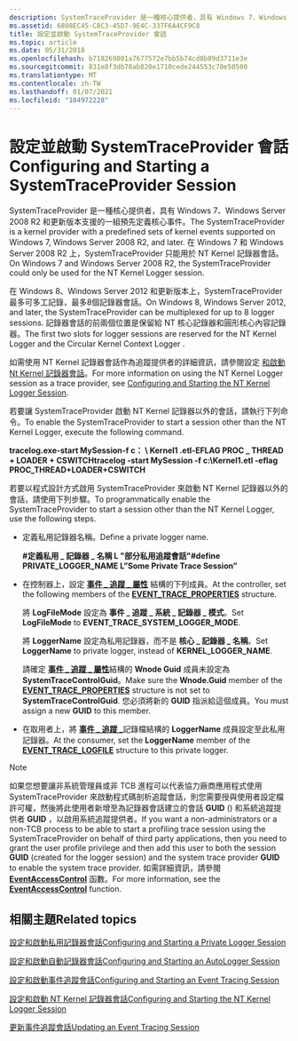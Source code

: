 ```yaml
---
description: SystemTraceProvider 是一種核心提供者，具有 Windows 7、Windows Server 2008 R2 和更新版本支援的一組預先定義核心事件。
ms.assetid: 6808EC45-C8C3-45D7-9E4C-337F6A4CF9C8
title: 設定並啟動 SystemTraceProvider 會話
ms.topic: article
ms.date: 05/31/2018
ms.openlocfilehash: b718269801a7677572e7bb5b74cd8b89d3711e3e
ms.sourcegitcommit: 831e8f3db78ab820e1710cede244553c70e50500
ms.translationtype: MT
ms.contentlocale: zh-TW
ms.lasthandoff: 01/07/2021
ms.locfileid: "104972228"
---
```

# <a name="configuring-and-starting-a-systemtraceprovider-session"></a><span data-ttu-id="4d95f-103">設定並啟動 SystemTraceProvider 會話</span><span class="sxs-lookup"><span data-stu-id="4d95f-103">Configuring and Starting a SystemTraceProvider Session</span></span>

<span data-ttu-id="4d95f-104">SystemTraceProvider 是一種核心提供者，具有 Windows 7、Windows Server 2008 R2 和更新版本支援的一組預先定義核心事件。</span><span class="sxs-lookup"><span data-stu-id="4d95f-104">The SystemTraceProvider is a kernel provider with a predefined sets of kernel events supported on Windows 7, Windows Server 2008 R2, and later.</span></span> <span data-ttu-id="4d95f-105">在 Windows 7 和 Windows Server 2008 R2 上，SystemTraceProvider 只能用於 NT Kernel 記錄器會話。</span><span class="sxs-lookup"><span data-stu-id="4d95f-105">On Windows 7 and Windows Server 2008 R2, the SystemTraceProvider could only be used for the NT Kernel Logger session.</span></span>

<span data-ttu-id="4d95f-106">在 Windows 8、Windows Server 2012 和更新版本上，SystemTraceProvider 最多可多工記錄，最多8個記錄器會話。</span><span class="sxs-lookup"><span data-stu-id="4d95f-106">On Windows 8, Windows Server 2012, and later, the SystemTraceProvider can be multiplexed for up to 8 logger sessions.</span></span> <span data-ttu-id="4d95f-107">記錄器會話的前兩個位置是保留給 NT 核心記錄器和圓形核心內容記錄器。</span><span class="sxs-lookup"><span data-stu-id="4d95f-107">The first two slots for logger sessions are reserved for the NT Kernel Logger and the Circular Kernel Context Logger .</span></span>

<span data-ttu-id="4d95f-108">如需使用 NT Kernel 記錄器會話作為追蹤提供者的詳細資訊，請參閱設定 [和啟動 Nt Kernel 記錄器會話](configuring-and-starting-the-nt-kernel-logger-session.md)。</span><span class="sxs-lookup"><span data-stu-id="4d95f-108">For more information on using the NT Kernel Logger session as a trace provider, see [Configuring and Starting the NT Kernel Logger Session](configuring-and-starting-the-nt-kernel-logger-session.md).</span></span>

<span data-ttu-id="4d95f-109">若要讓 SystemTraceProvider 啟動 NT Kernel 記錄器以外的會話，請執行下列命令。</span><span class="sxs-lookup"><span data-stu-id="4d95f-109">To enable the SystemTraceProvider to start a session other than the NT Kernel Logger, execute the following command.</span></span>

<span data-ttu-id="4d95f-110">**tracelog.exe-start MySession-f c： \\ Kernel1 .etl-EFLAG PROC \_ THREAD + LOADER + CSWITCH**</span><span class="sxs-lookup"><span data-stu-id="4d95f-110">**tracelog -start MySession -f c:\\Kernel1.etl -eflag PROC\_THREAD+LOADER+CSWITCH**</span></span>

<span data-ttu-id="4d95f-111">若要以程式設計方式啟用 SystemTraceProvider 來啟動 NT Kernel 記錄器以外的會話，請使用下列步驟。</span><span class="sxs-lookup"><span data-stu-id="4d95f-111">To programmatically enable the SystemTraceProvider to start a session other than the NT Kernel Logger, use the following steps.</span></span>

-   <span data-ttu-id="4d95f-112">定義私用記錄器名稱。</span><span class="sxs-lookup"><span data-stu-id="4d95f-112">Define a private logger name.</span></span>

    <span data-ttu-id="4d95f-113">**\#定義私用 \_ 記錄器 \_ 名稱 L "部分私用追蹤會話"**</span><span class="sxs-lookup"><span data-stu-id="4d95f-113">**\#define PRIVATE\_LOGGER\_NAME L”Some Private Trace Session”**</span></span>

-   <span data-ttu-id="4d95f-114">在控制器上，設定 [**事件 \_ 追蹤 \_ 屬性**](/windows/win32/api/evntrace/ns-evntrace-event_trace_properties) 結構的下列成員。</span><span class="sxs-lookup"><span data-stu-id="4d95f-114">At the controller, set the following members of the [**EVENT\_TRACE\_PROPERTIES**](/windows/win32/api/evntrace/ns-evntrace-event_trace_properties) structure.</span></span>

    <span data-ttu-id="4d95f-115">將 **LogFileMode** 設定為 **事件 \_ 追蹤 \_ 系統 \_ 記錄器 \_ 模式**。</span><span class="sxs-lookup"><span data-stu-id="4d95f-115">Set **LogFileMode** to **EVENT\_TRACE\_SYSTEM\_LOGGER\_MODE**.</span></span>

    <span data-ttu-id="4d95f-116">將 **LoggerName** 設定為私用記錄器，而不是 **核心 \_ 記錄器 \_ 名稱**。</span><span class="sxs-lookup"><span data-stu-id="4d95f-116">Set **LoggerName** to private logger, instead of **KERNEL\_LOGGER\_NAME**.</span></span>

    <span data-ttu-id="4d95f-117">請確定 [**事件 \_ 追蹤 \_ 屬性**](/windows/win32/api/evntrace/ns-evntrace-event_trace_properties)結構的 **Wnode Guid** 成員未設定為 **SystemTraceControlGuid**。</span><span class="sxs-lookup"><span data-stu-id="4d95f-117">Make sure the **Wnode.Guid** member of the [**EVENT\_TRACE\_PROPERTIES**](/windows/win32/api/evntrace/ns-evntrace-event_trace_properties) structure is not set to **SystemTraceControlGuid**.</span></span> <span data-ttu-id="4d95f-118">您必須將新的 **GUID** 指派給這個成員。</span><span class="sxs-lookup"><span data-stu-id="4d95f-118">You must assign a new **GUID** to this member.</span></span>

-   <span data-ttu-id="4d95f-119">在取用者上，將 [**事件 \_ 追蹤 \_**](/windows/win32/api/evntrace/ns-evntrace-event_trace_logfilea)記錄檔結構的 **LoggerName** 成員設定至此私用記錄器。</span><span class="sxs-lookup"><span data-stu-id="4d95f-119">At the consumer, set the **LoggerName** member of the [**EVENT\_TRACE\_LOGFILE**](/windows/win32/api/evntrace/ns-evntrace-event_trace_logfilea) structure to this private logger.</span></span>

> [!Note]  
> <span data-ttu-id="4d95f-120">如果您想要讓非系統管理員或非 TCB 進程可以代表協力廠商應用程式使用 SystemTraceProvider 來啟動程式碼剖析追蹤會話，則您需要授與使用者設定檔許可權，然後將此使用者新增至為記錄器會話建立的會話 **GUID** () 和系統追蹤提供者 **GUID** ，以啟用系統追蹤提供者。</span><span class="sxs-lookup"><span data-stu-id="4d95f-120">If you want a non-administrators or a non-TCB process to be able to start a profiling trace session using the SystemTraceProvider on behalf of third party applications, then you need to grant the user profile privilege and then add this user to both the session **GUID** (created for the logger session) and the system trace provider **GUID** to enable the system trace provider.</span></span> <span data-ttu-id="4d95f-121">如需詳細資訊，請參閱 [**EventAccessControl**](/windows/desktop/api/Evntcons/nf-evntcons-eventaccesscontrol) 函數。</span><span class="sxs-lookup"><span data-stu-id="4d95f-121">For more information, see the [**EventAccessControl**](/windows/desktop/api/Evntcons/nf-evntcons-eventaccesscontrol) function.</span></span>

 

## <a name="related-topics"></a><span data-ttu-id="4d95f-122">相關主題</span><span class="sxs-lookup"><span data-stu-id="4d95f-122">Related topics</span></span>

<dl> <dt>

[<span data-ttu-id="4d95f-123">設定和啟動私用記錄器會話</span><span class="sxs-lookup"><span data-stu-id="4d95f-123">Configuring and Starting a Private Logger Session</span></span>](configuring-and-starting-a-private-logger-session.md)
</dt> <dt>

[<span data-ttu-id="4d95f-124">設定和啟動自動記錄器會話</span><span class="sxs-lookup"><span data-stu-id="4d95f-124">Configuring and Starting an AutoLogger Session</span></span>](configuring-and-starting-an-autologger-session.md)
</dt> <dt>

[<span data-ttu-id="4d95f-125">設定和啟動事件追蹤會話</span><span class="sxs-lookup"><span data-stu-id="4d95f-125">Configuring and Starting an Event Tracing Session</span></span>](configuring-and-starting-an-event-tracing-session.md)
</dt> <dt>

[<span data-ttu-id="4d95f-126">設定和啟動 NT Kernel 記錄器會話</span><span class="sxs-lookup"><span data-stu-id="4d95f-126">Configuring and Starting the NT Kernel Logger Session</span></span>](configuring-and-starting-the-nt-kernel-logger-session.md)
</dt> <dt>

[<span data-ttu-id="4d95f-127">更新事件追蹤會話</span><span class="sxs-lookup"><span data-stu-id="4d95f-127">Updating an Event Tracing Session</span></span>](updating-an-event-tracing-session.md)
</dt> </dl>

 

 
